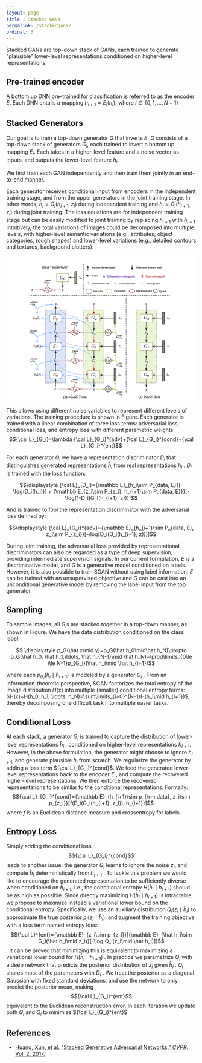 ```yaml
---
layout: page
title : Stacked GANs
permalink: /stackedgans/
ordinal: 3
---
```


Stacked GANs are top-down stack of GANs, each trained to generate “plausible” lower-level representations conditioned on higher-level representations.

## Pre-trained encoder

A bottom up DNN pre-trained for classification is referred to as the encoder $E$. Each DNN entails a mapping $h_{i+1}=E_i(h_i)$, where $i\in\{0,1,\ldots, N-1\}$

## Stacked Generators

 Our goal is to train a top-down generator $G$ that inverts $E$. $G$ consists of a top-down stack of generators $G_i$, each trained to invert a bottom up mapping $E_i$. Each takes in a higher-level feature and a noise vector as inputs, and outputs the lower-level feature $h_i$.

We first train each GAN independently and then train them jointly in an end-to-end manner.

Each generator receives conditional input from encoders in the independent training stage, and from the upper generators in the joint training stage. In other words, $\hat h_i=G_i(h_{i+1}, z_i)$ during independent training and  $h_i=G_i(\hat h_{i+1}, z_i)$ during joint training. The loss equations are for independent training stage but can be easily modified to joint training by replacing  $h_{i+1}$ with $\hat h_{i+1}$ Intuitively, the total variations of images could be decomposed into multiple levels, with higher-level semantic variations (e.g., attributes, object categories, rough shapes) and lower-level variations (e.g., detailed contours and textures, background clutters).

![](/images/stackGAN.png)

This allows using different noise variables to represent different levels of variations. The training procedure is shown in Figure. Each generator  is trained with a linear combination of three loss terms: adversarial loss, conditional loss, and entropy loss with different parametric weights.  
$${\cal L}_{G_i}=\lambda {\cal L}_{G_i}^{adv}+{\cal L}_{G_i}^{cond}+{\cal L}_{G_i}^{ent}$$

For each generator $G_i$ we have a representation discriminator $D_i$ that distinguishes generated representations $\hat h_i$ from real representations $h_i$ . $D_i$ is trained with the loss function:

$$\displaystyle {\cal L}_{D_i}={\mathbb E}_{h_i\sim P_{data, E}}[-\log(D_i(h_i))] + {\mathbb E_{z_i\sim P_{z_i}, h_{i+1}\sim P_{data, E}}}[-\log(1-D_i(G_I(h_{i+1}, z)))]$$

And  is trained to fool the representation discriminator  with the adversarial loss defined by:

$$\displaystyle {\cal L}_{G_i}^{adv}={\mathbb E}_{h_{i+1}\sim P_{data, E}, z_i\sim P_{z_i}}[-\log(D_i(G_i(h_{i+1}, z)))]$$

During joint training, the adversarial loss provided by representational discriminators can also be regarded as a type of deep supervision, providing intermediate supervision signals. In our current formulation, $E$ is a discriminative model, and $G$ is a generative model conditioned on labels. However, it is also possible to train SGAN without using label information: $E$ can be trained with an unsupervised objective and $G$ can be cast into an unconditional generative model by removing the label input from the top generator.

## Sampling

To sample images, all $G_i$s are stacked together in a top-down manner, as shown in Figure. We have the data distribution conditioned on the class label: 

$$ \displaystyle p_G(\hat x\mid y)=p_G(\hat h_0\mid\hat h_N)\propto p_G(\hat h_0, \hat h_1,\ldots, \hat h_{N-1}\mid \hat h_N)=\prod\limits_{0\le i\le N-1}p_{G_i}(\hat h_i\mid \hat h_{i+1})$$

where each $p_{G_i}(\hat h_i\mid \hat h_{i+1})$ is modeled by a generator  $G_i$ . From an information-theoretic perspective, SGAN factorizes the total entropy of the image distribution $H(x)$ into multiple (smaller) conditional entropy terms:  $H(x)=H(h_0, h_1, \ldots, h_N)=\sum\limits_{i=0}^{N-1}H(h_i\mid h_{i+1})$, thereby decomposing one difficult task into multiple easier tasks.

## Conditional Loss

At each stack, a generator  $G_i$ is trained to capture the distribution of lower-level representations $\hat h_i$ , conditioned on higher-level representations $h_{i+1}$. However, in the above formulation, the generator might choose to ignore $h_{i+1}$, and generate plausible  $\hat h_i$ from scratch. We regularize the generator by adding a loss term ${\cal L}_{G_i}^{cond}$. We feed the generated lower-level representations  back to the encoder $E$ , and compute the recovered higher-level representations. We then enforce the recovered representations to be similar to the conditional representations. Formally: $${\cal L}_{G_i}^{cond}={\mathbb E}_{h_{i+1}\sim p_{\rm data}, z_i\sim p_{z_i}}[f(E_i(G_i(h_{i+1}, z_i)), h_{i+1})]$$ where $f$ is an Euclidean distance measure and crossentropy for labels.

## Entropy Loss

Simply adding the conditional loss $${\cal L}_{G_i}^{cond}$$ leads to another issue: the generator $G_i$ learns to ignore the noise $z_i$, and compute  $\hat h_i$ deterministically from $h_{i+1}$ . To tackle this problem we would like to encourage the generated representation  to be sufficiently diverse when conditioned on $h_{i+1}$, i.e., the conditional entropy  $H(\hat h_i\mid h_{i+1})$ should be as high as possible. Since directly maximizing $H(\hat h_i\mid h_{i+1})$ is intractable, we propose to maximize instead a variational lower bound on the conditional entropy. Specifically, we use an auxiliary distribution $Q_i(z_i\mid \hat h_i)$ to approximate the true posterior  $p_i(z_i\mid \hat h_i)$, and augment the training objective with a loss term named entropy loss:  $${\cal L}^{ent}={\mathbb E}_{z_i\sim p_{z_i}}[{\mathbb E}_{\hat h_i\sim G_i(\hat h_i\mid z_i)}[-\log Q_i(z_i\mid \hat h_i)]]$$ . It can be proved that minimizing this is equivalent to maximizing a variational lower bound for  $H(\hat h_i\mid h_{i+1})$ . In practice we parametrize  $Q_i$ with a deep network that predicts the posterior distribution of $z_i$ given $\hat h_i$ . $Q_i$ shares most of the parameters with $D_i$ . We treat the posterior as a diagonal Gaussian with fixed standard deviations, and use the network  to only predict the posterior mean, making $${\cal L}_{G_i}^{ent}$$ equivalent to the Euclidean reconstruction error. In each iteration we update both  $G_i$ and $Q_i$ to minimize ${\cal L}_{G_i}^{ent}$

## References 

- [Huang, Xun, et al. "Stacked Generative Adversarial Networks." *CVPR*. Vol. 2. 2017.](https://arxiv.org/pdf/1606.03657.pdf)